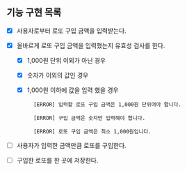 ## 기능 구현 목록

- [x] 사용자로부터 로또 구입 금액을 입력받는다.

- [x] 올바르게 로또 구입 금액을 입력했는지 유효성 검사를 한다.

  - [x] 1,000원 단위 이외가 아닌 경우

  - [x] 숫자가 이외의 값인 경우

  - [x] 1,000원 이하에 값을 입력 했을 경우

    ```
      [ERROR] 입력할 로또 구입 금액은 1,000원 단위여야 합니다.

      [ERROR] 구입 금액은 숫자만 입력해야 합니다.

      [ERROR] 로또 구입 금액은 최소 1,000원입니다.

    ```

- [ ] 사용자가 입력한 금액만큼 로또를 구입한다.

- [ ] 구입한 로또를 한 곳에 저장한다.
